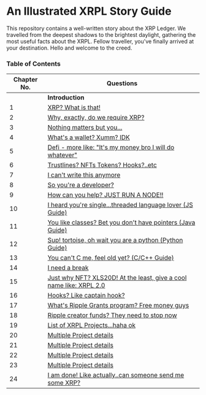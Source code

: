 # An Illustrated XRPL Story Guide

This repository contains a well-written story about the XRP Ledger. We travelled from the deepest shadows to the brightest daylight, gathering the most useful facts about the XRPL. Fellow traveller, you've finally arrived at your destination.
Hello and welcome to the creed. 

### Table of Contents

| Chapter No. | Questions |
| --- | --------- |
|  | **Introduction** |
|1 | [XRP? What is that!](#what-is-xrp) |
|2 | [Why, exactly, do we require XRP? ](#xrpl-features) |
|3 | [Nothing matters but you...](#xrpl-community) |
|4 | [What's a wallet? Xumm? IDK](#wallet) |
|5 | [Defi - more like: "It's my money bro I will do whatever" ](#xrpl-defi) |
|6 | [Trustlines? NFTs Tokens? Hooks?..etc](#xrpl-feature-details) |
|7 | [I can't write this anymore](#developer-frustation-1) |
|8 | [So you're a developer?](#xrpl-developer) |
|9 | [How can you help? JUST RUN A NODE!! ](#how-to-run-xrpl-node) |
|10 | [I heard you're single...threaded language lover (JS Guide)](#xrpl-js-guide) |
|11 | [You like classes? Bet you don't have pointers (Java Guide) ](#xrpl-java-guide) |
|12 | [Sup! tortoise, oh wait you are a python (Python Guide)](#xrpl-python-guide) |
|13 | [You can't C me, feel old yet? (C/C++ Guide)](#xrpl-ccplusplus-guide) |
|14 | [I need a break](#developer-frustation-2)
|15 | [Just why NFT? XLS20D! At the least, give a cool name like: XRPL 2.0](#xrpl-nfts) |
|16 | [Hooks? Like captain hook?](#xrpl-hooks) |
|17 | [What's Ripple Grants program? Free money guys](#ripple-grants) |
|18 | [Ripple creator funds? They need to stop now](#ripple-creator-funds) |
|19 | [List of XRPL Projects...haha ok](#xrpl-projects) |
|20 | [Multiple Project details](#xrpl-project-1) |
|21 | [Multiple Project details](#xrpl-project-2) |
|22 | [Multiple Project details](#xrpl-project-3) |
|23 | [Multiple Project details](#xrpl-project-4) |
|24 | [I am done! Like actually..can someone send me some XRP?](#developer-frustation-3)|
